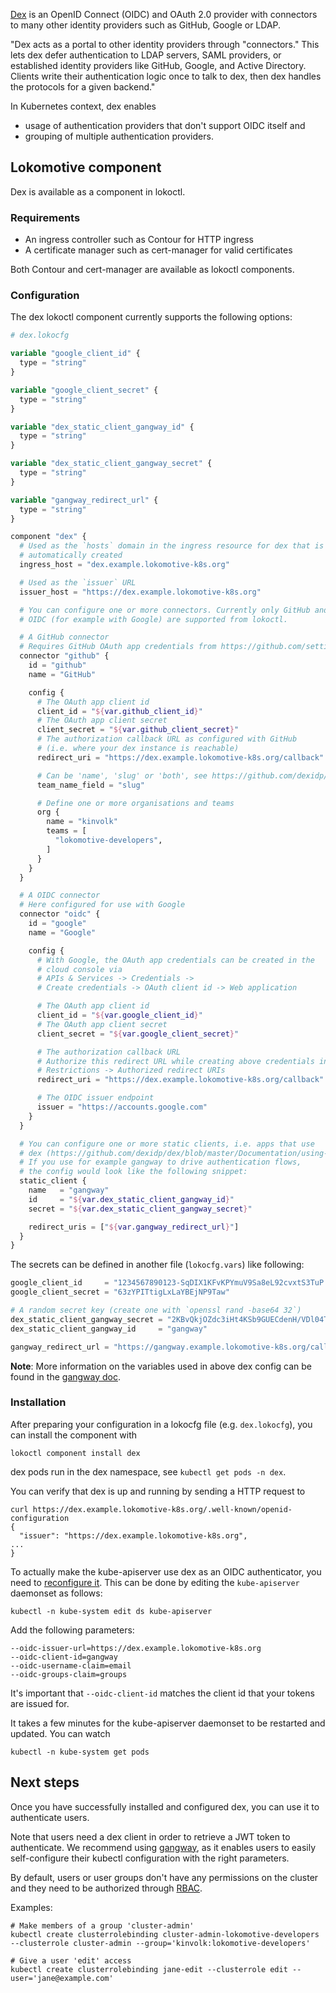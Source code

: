[Dex](https://github.com/dexidp/dex) is an OpenID Connect (OIDC) and OAuth 2.0
provider with connectors to many other identity providers such as GitHub,
Google or LDAP.

"Dex acts as a portal to other identity providers through "connectors." This
lets dex defer authentication to LDAP servers, SAML providers, or established
identity providers like GitHub, Google, and Active Directory. Clients write
their authentication logic once to talk to dex, then dex handles the protocols
for a given backend."

In Kubernetes context, dex enables

* usage of authentication providers that don't support OIDC itself and
* grouping of multiple authentication providers.

## Lokomotive component

Dex is available as a component in lokoctl.

### Requirements

* An ingress controller such as Contour for HTTP ingress
* A certificate manager such as cert-manager for valid certificates

Both Contour and cert-manager are available as lokoctl components.

### Configuration

The dex lokoctl component currently supports the following options:

```tf
# dex.lokocfg

variable "google_client_id" {
  type = "string"
}

variable "google_client_secret" {
  type = "string"
}

variable "dex_static_client_gangway_id" {
  type = "string"
}

variable "dex_static_client_gangway_secret" {
  type = "string"
}

variable "gangway_redirect_url" {
  type = "string"
}

component "dex" {
  # Used as the `hosts` domain in the ingress resource for dex that is
  # automatically created
  ingress_host = "dex.example.lokomotive-k8s.org"

  # Used as the `issuer` URL
  issuer_host = "https://dex.example.lokomotive-k8s.org"

  # You can configure one or more connectors. Currently only GitHub and
  # OIDC (for example with Google) are supported from lokoctl.

  # A GitHub connector
  # Requires GitHub OAuth app credentials from https://github.com/settings/developers
  connector "github" {
    id = "github"
    name = "GitHub"

    config {
      # The OAuth app client id
      client_id = "${var.github_client_id}"
      # The OAuth app client secret
      client_secret = "${var.github_client_secret}"
      # The authorization callback URL as configured with GitHub
      # (i.e. where your dex instance is reachable)
      redirect_uri = "https://dex.example.lokomotive-k8s.org/callback"

      # Can be 'name', 'slug' or 'both', see https://github.com/dexidp/dex/blob/master/Documentation/connectors/github.md
      team_name_field = "slug"

      # Define one or more organisations and teams
      org {
        name = "kinvolk"
        teams = [
          "lokomotive-developers",
        ]
      }
    }
  }

  # A OIDC connector
  # Here configured for use with Google
  connector "oidc" {
    id = "google"
    name = "Google"

    config {
      # With Google, the OAuth app credentials can be created in the
      # cloud console via
      # APIs & Services -> Credentials ->
      # Create credentials -> OAuth client id -> Web application

      # The OAuth app client id
      client_id = "${var.google_client_id}"
      # The OAuth app client secret
      client_secret = "${var.google_client_secret}"

      # The authorization callback URL
      # Authorize this redirect URL while creating above credentials in the
      # Restrictions -> Authorized redirect URIs
      redirect_uri = "https://dex.example.lokomotive-k8s.org/callback"

      # The OIDC issuer endpoint
      issuer = "https://accounts.google.com"
    }
  }

  # You can configure one or more static clients, i.e. apps that use
  # dex (https://github.com/dexidp/dex/blob/master/Documentation/using-dex.md#configuring-your-app).
  # If you use for example gangway to drive authentication flows,
  # the config would look like the following snippet:
  static_client {
    name   = "gangway"
    id     = "${var.dex_static_client_gangway_id}"
    secret = "${var.dex_static_client_gangway_secret}"

    redirect_uris = ["${var.gangway_redirect_url}"]
  }
}
```

The secrets can be defined in another file (`lokocfg.vars`) like following:

```tf
google_client_id     = "1234567890123-SqDIX1KFvKPYmuV9Sa8eL92cvxtS3TuP.apps.googleusercontent.com"
google_client_secret = "63zYPITtigLxLaYBEjNP9Taw"

# A random secret key (create one with `openssl rand -base64 32`)
dex_static_client_gangway_secret = "2KBvQkjOZdc3iHt4KSb9GUECdenH/VDl04TwMdSyPcs="
dex_static_client_gangway_id     = "gangway"

gangway_redirect_url = "https://gangway.example.lokomotive-k8s.org/callback"
```

**Note**: More information on the variables used in above dex config can be
found in the [gangway doc](gangway.md#configuration).

### Installation

After preparing your configuration in a lokocfg file (e.g. `dex.lokocfg`), you
can install the component with

```
lokoctl component install dex
```

dex pods run in the dex namespace, see `kubectl get pods -n dex`.

You can verify that dex is up and running by sending a HTTP request to

```
curl https://dex.example.lokomotive-k8s.org/.well-known/openid-configuration
{
  "issuer": "https://dex.example.lokomotive-k8s.org",
...
}
```

To actually make the kube-apiserver use dex as an OIDC authenticator,
you need to [reconfigure it](https://kubernetes.io/docs/reference/access-authn-authz/authentication/#configuring-the-api-server).
This can be done by editing the `kube-apiserver` daemonset as follows:

```
kubectl -n kube-system edit ds kube-apiserver
```

Add the following parameters:

```
--oidc-issuer-url=https://dex.example.lokomotive-k8s.org
--oidc-client-id=gangway
--oidc-username-claim=email
--oidc-groups-claim=groups
```

It's important that `--oidc-client-id` matches the client id that your
tokens are issued for.

It takes a few minutes for the kube-apiserver daemonset to be restarted
and updated. You can watch

```
kubectl -n kube-system get pods
```

## Next steps

Once you have successfully installed and configured dex, you can use it
to authenticate users.

Note that users need a dex client in order to retrieve a JWT token to
authenticate. We recommend using [gangway](gangway.md), as it enables
users to easily self-configure their kubectl configuration with the right
parameters.

By default, users or user groups don't have any
permissions on the cluster and they need to be authorized through
[RBAC](https://kubernetes.io/docs/reference/access-authn-authz/rbac/).

Examples:

```
# Make members of a group 'cluster-admin'
kubectl create clusterrolebinding cluster-admin-lokomotive-developers --clusterrole cluster-admin --group='kinvolk:lokomotive-developers'

# Give a user 'edit' access
kubectl create clusterrolebinding jane-edit --clusterrole edit --user='jane@example.com'
```
